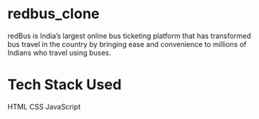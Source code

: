 # redbus_clone
 redBus is India’s largest online bus ticketing platform that has transformed bus travel in the country by bringing ease and convenience to millions of Indians who travel using buses.

# Tech Stack Used
HTML
CSS
JavaScript

